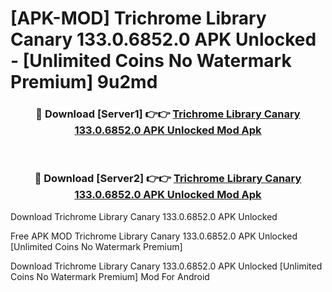 # [APK-MOD] Trichrome Library Canary 133.0.6852.0 APK Unlocked - [Unlimited Coins No Watermark Premium] 9u2md



<div align="center">
<h3>🔴 Download [Server1] 👉👉 <a href="https://momento.my/?title=Trichrome_Library_Canary_133.0.6852.0_APK_Unlocked">Trichrome Library Canary 133.0.6852.0 APK Unlocked Mod Apk</a></h3><br>

<h3>🔴 Download [Server2] 👉👉 <a href="https://momento.my/?title=Trichrome_Library_Canary_133.0.6852.0_APK_Unlocked">Trichrome Library Canary 133.0.6852.0 APK Unlocked Mod Apk</a></h3>
</div>



Download Trichrome Library Canary 133.0.6852.0 APK Unlocked 

Free APK MOD Trichrome Library Canary 133.0.6852.0 APK Unlocked [Unlimited Coins No Watermark Premium]

Download Trichrome Library Canary 133.0.6852.0 APK Unlocked [Unlimited Coins No Watermark Premium] Mod For Android
